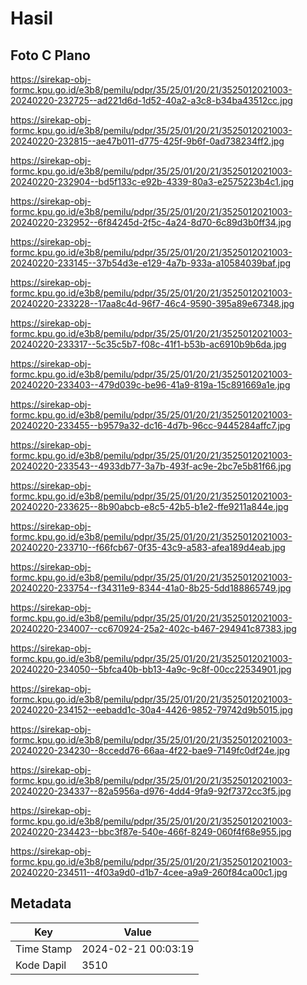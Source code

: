 # Hasil

## Foto C Plano

https://sirekap-obj-formc.kpu.go.id/e3b8/pemilu/pdpr/35/25/01/20/21/3525012021003-20240220-232725--ad221d6d-1d52-40a2-a3c8-b34ba43512cc.jpg

https://sirekap-obj-formc.kpu.go.id/e3b8/pemilu/pdpr/35/25/01/20/21/3525012021003-20240220-232815--ae47b011-d775-425f-9b6f-0ad738234ff2.jpg

https://sirekap-obj-formc.kpu.go.id/e3b8/pemilu/pdpr/35/25/01/20/21/3525012021003-20240220-232904--bd5f133c-e92b-4339-80a3-e2575223b4c1.jpg

https://sirekap-obj-formc.kpu.go.id/e3b8/pemilu/pdpr/35/25/01/20/21/3525012021003-20240220-232952--6f84245d-2f5c-4a24-8d70-6c89d3b0ff34.jpg

https://sirekap-obj-formc.kpu.go.id/e3b8/pemilu/pdpr/35/25/01/20/21/3525012021003-20240220-233145--37b54d3e-e129-4a7b-933a-a10584039baf.jpg

https://sirekap-obj-formc.kpu.go.id/e3b8/pemilu/pdpr/35/25/01/20/21/3525012021003-20240220-233228--17aa8c4d-96f7-46c4-9590-395a89e67348.jpg

https://sirekap-obj-formc.kpu.go.id/e3b8/pemilu/pdpr/35/25/01/20/21/3525012021003-20240220-233317--5c35c5b7-f08c-41f1-b53b-ac6910b9b6da.jpg

https://sirekap-obj-formc.kpu.go.id/e3b8/pemilu/pdpr/35/25/01/20/21/3525012021003-20240220-233403--479d039c-be96-41a9-819a-15c891669a1e.jpg

https://sirekap-obj-formc.kpu.go.id/e3b8/pemilu/pdpr/35/25/01/20/21/3525012021003-20240220-233455--b9579a32-dc16-4d7b-96cc-9445284affc7.jpg

https://sirekap-obj-formc.kpu.go.id/e3b8/pemilu/pdpr/35/25/01/20/21/3525012021003-20240220-233543--4933db77-3a7b-493f-ac9e-2bc7e5b81f66.jpg

https://sirekap-obj-formc.kpu.go.id/e3b8/pemilu/pdpr/35/25/01/20/21/3525012021003-20240220-233625--8b90abcb-e8c5-42b5-b1e2-ffe9211a844e.jpg

https://sirekap-obj-formc.kpu.go.id/e3b8/pemilu/pdpr/35/25/01/20/21/3525012021003-20240220-233710--f66fcb67-0f35-43c9-a583-afea189d4eab.jpg

https://sirekap-obj-formc.kpu.go.id/e3b8/pemilu/pdpr/35/25/01/20/21/3525012021003-20240220-233754--f34311e9-8344-41a0-8b25-5dd188865749.jpg

https://sirekap-obj-formc.kpu.go.id/e3b8/pemilu/pdpr/35/25/01/20/21/3525012021003-20240220-234007--cc670924-25a2-402c-b467-294941c87383.jpg

https://sirekap-obj-formc.kpu.go.id/e3b8/pemilu/pdpr/35/25/01/20/21/3525012021003-20240220-234050--5bfca40b-bb13-4a9c-9c8f-00cc22534901.jpg

https://sirekap-obj-formc.kpu.go.id/e3b8/pemilu/pdpr/35/25/01/20/21/3525012021003-20240220-234152--eebadd1c-30a4-4426-9852-79742d9b5015.jpg

https://sirekap-obj-formc.kpu.go.id/e3b8/pemilu/pdpr/35/25/01/20/21/3525012021003-20240220-234230--8ccedd76-66aa-4f22-bae9-7149fc0df24e.jpg

https://sirekap-obj-formc.kpu.go.id/e3b8/pemilu/pdpr/35/25/01/20/21/3525012021003-20240220-234337--82a5956a-d976-4dd4-9fa9-92f7372cc3f5.jpg

https://sirekap-obj-formc.kpu.go.id/e3b8/pemilu/pdpr/35/25/01/20/21/3525012021003-20240220-234423--bbc3f87e-540e-466f-8249-060f4f68e955.jpg

https://sirekap-obj-formc.kpu.go.id/e3b8/pemilu/pdpr/35/25/01/20/21/3525012021003-20240220-234511--4f03a9d0-d1b7-4cee-a9a9-260f84ca00c1.jpg


## Metadata

| Key        | Value               |
| ---------- | ------------------- |
| Time Stamp | 2024-02-21 00:03:19 |
| Kode Dapil | 3510                |



